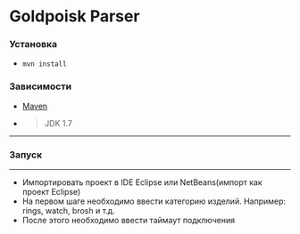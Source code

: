﻿# Goldpoisk Parser

### Установка
* `mvn install`

### Зависимости
* [Maven](http://maven.apache.org/index.html)
* > JDK 1.7

---
### Запуск
---
* Импортировать проект в IDE Eclipse или NetBeans(импорт как проект  Eclipse)
* На первом шаге необходимо ввести категорию изделий. Например: rings, watch, brosh и т.д. 
* После этого необходимо ввести таймаут подключения
